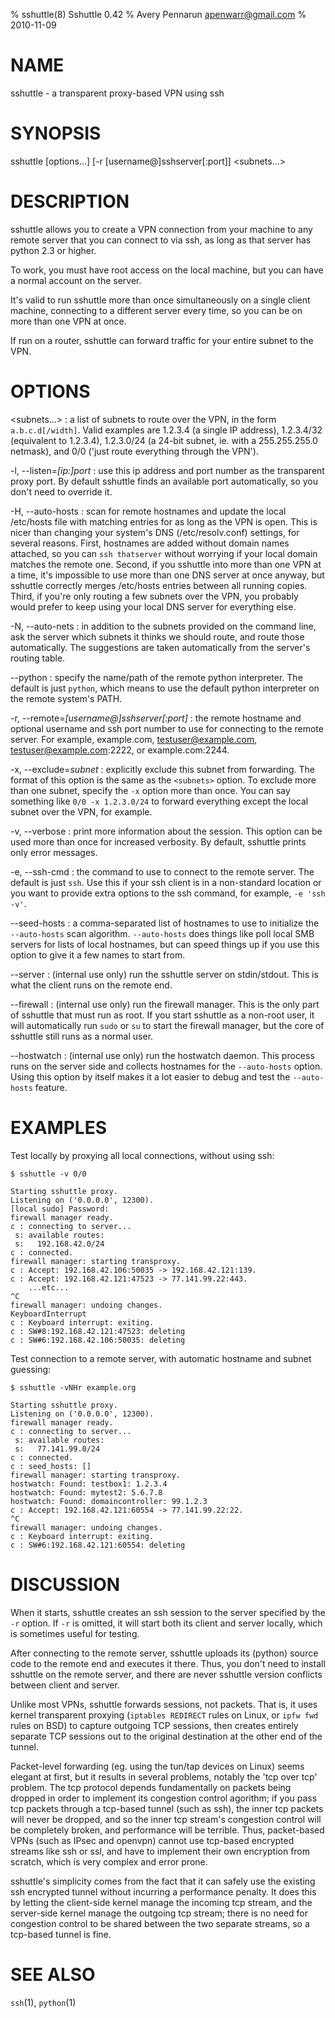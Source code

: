 % sshuttle(8) Sshuttle 0.42
% Avery Pennarun <apenwarr@gmail.com>
% 2010-11-09

# NAME

sshuttle - a transparent proxy-based VPN using ssh

# SYNOPSIS

sshuttle [options...] [-r [username@]sshserver[:port]] \<subnets...\>


# DESCRIPTION

sshuttle allows you to create a VPN connection from your
machine to any remote server that you can connect to via
ssh, as long as that server has python 2.3 or higher.

To work, you must have root access on the local machine,
but you can have a normal account on the server.

It's valid to run sshuttle more than once simultaneously on
a single client machine, connecting to a different server
every time, so you can be on more than one VPN at once.

If run on a router, sshuttle can forward traffic for your
entire subnet to the VPN.


# OPTIONS

\<subnets...\>
:   a list of subnets to route over the VPN, in the form
    `a.b.c.d[/width]`.  Valid examples are 1.2.3.4 (a
    single IP address), 1.2.3.4/32 (equivalent to 1.2.3.4),
    1.2.3.0/24 (a 24-bit subnet, ie. with a 255.255.255.0
    netmask), and 0/0 ('just route everything through the
    VPN').

-l, --listen=*[ip:]port*
:   use this ip address and port number as the transparent
    proxy port.  By default sshuttle finds an available
    port automatically, so you don't need to override it.

-H, --auto-hosts
:   scan for remote hostnames and update the local /etc/hosts
    file with matching entries for as long as the VPN is
    open.  This is nicer than changing your system's DNS
    (/etc/resolv.conf) settings, for several reasons.  First,
    hostnames are added without domain names attached, so
    you can `ssh thatserver` without worrying if your local
    domain matches the remote one.  Second, if you sshuttle
    into more than one VPN at a time, it's impossible to
    use more than one DNS server at once anyway, but
    sshuttle correctly merges /etc/hosts entries between
    all running copies.  Third, if you're only routing a
    few subnets over the VPN, you probably would prefer to
    keep using your local DNS server for everything else.
    
-N, --auto-nets
:   in addition to the subnets provided on the command
    line, ask the server which subnets it thinks we should
    route, and route those automatically.  The suggestions
    are taken automatically from the server's routing
    table.
    
--python
:   specify the name/path of the remote python interpreter. 
    The default is just `python`, which means to use the
    default python interpreter on the remote system's PATH.

-r, --remote=*[username@]sshserver[:port]*
:   the remote hostname and optional username and ssh
    port number to use for connecting to the remote server. 
    For example, example.com, testuser@example.com,
    testuser@example.com:2222, or example.com:2244.

-x, --exclude=*subnet*
:   explicitly exclude this subnet from forwarding.  The
    format of this option is the same as the `<subnets>`
    option.  To exclude more than one subnet, specify the
    `-x` option more than once.  You can say something like
    `0/0 -x 1.2.3.0/24` to forward everything except the
    local subnet over the VPN, for example.

-v, --verbose
:   print more information about the session.  This option
    can be used more than once for increased verbosity.  By
    default, sshuttle prints only error messages.
    
-e, --ssh-cmd
:   the command to use to connect to the remote server. The
    default is just `ssh`.  Use this if your ssh client is
    in a non-standard location or you want to provide extra
    options to the ssh command, for example, `-e 'ssh -v'`.

--seed-hosts
:   a comma-separated list of hostnames to use to
    initialize the `--auto-hosts` scan algorithm. 
    `--auto-hosts` does things like poll local SMB servers
    for lists of local hostnames, but can speed things up
    if you use this option to give it a few names to start
    from.

--server
:   (internal use only) run the sshuttle server on
    stdin/stdout.  This is what the client runs on
    the remote end.

--firewall
:   (internal use only) run the firewall manager.  This is
    the only part of sshuttle that must run as root.  If
    you start sshuttle as a non-root user, it will
    automatically run `sudo` or `su` to start the firewall
    manager, but the core of sshuttle still runs as a
    normal user.
    
--hostwatch
:   (internal use only) run the hostwatch daemon.  This
    process runs on the server side and collects hostnames for
    the `--auto-hosts` option.  Using this option by itself
    makes it a lot easier to debug and test the `--auto-hosts`
    feature.


# EXAMPLES

Test locally by proxying all local connections, without using ssh:

    $ sshuttle -v 0/0

    Starting sshuttle proxy.
    Listening on ('0.0.0.0', 12300).
    [local sudo] Password: 
    firewall manager ready.
    c : connecting to server...
     s: available routes:
     s:   192.168.42.0/24
    c : connected.
    firewall manager: starting transproxy.
    c : Accept: 192.168.42.106:50035 -> 192.168.42.121:139.
    c : Accept: 192.168.42.121:47523 -> 77.141.99.22:443.
        ...etc...
    ^C
    firewall manager: undoing changes.
    KeyboardInterrupt
    c : Keyboard interrupt: exiting.
    c : SW#8:192.168.42.121:47523: deleting
    c : SW#6:192.168.42.106:50035: deleting

Test connection to a remote server, with automatic hostname
and subnet guessing:

    $ sshuttle -vNHr example.org

    Starting sshuttle proxy.
    Listening on ('0.0.0.0', 12300).
    firewall manager ready.
    c : connecting to server...
     s: available routes:
     s:   77.141.99.0/24
    c : connected.
    c : seed_hosts: []
    firewall manager: starting transproxy.
    hostwatch: Found: testbox1: 1.2.3.4
    hostwatch: Found: mytest2: 5.6.7.8
    hostwatch: Found: domaincontroller: 99.1.2.3
    c : Accept: 192.168.42.121:60554 -> 77.141.99.22:22.
    ^C
    firewall manager: undoing changes.
    c : Keyboard interrupt: exiting.
    c : SW#6:192.168.42.121:60554: deleting


# DISCUSSION

When it starts, sshuttle creates an ssh session to the
server specified by the `-r` option.  If `-r` is omitted,
it will start both its client and server locally, which is
sometimes useful for testing.

After connecting to the remote server, sshuttle uploads its
(python) source code to the remote end and executes it
there.  Thus, you don't need to install sshuttle on the
remote server, and there are never sshuttle version
conflicts between client and server.

Unlike most VPNs, sshuttle forwards sessions, not packets. 
That is, it uses kernel transparent proxying (`iptables
REDIRECT` rules on Linux, or `ipfw fwd` rules on BSD) to
capture outgoing TCP sessions, then creates entirely
separate TCP sessions out to the original destination at
the other end of the tunnel.

Packet-level forwarding (eg. using the tun/tap devices on
Linux) seems elegant at first, but it results in
several problems, notably the 'tcp over tcp' problem.  The
tcp protocol depends fundamentally on packets being dropped
in order to implement its congestion control agorithm; if
you pass tcp packets through a tcp-based tunnel (such as
ssh), the inner tcp packets will never be dropped, and so
the inner tcp stream's congestion control will be
completely broken, and performance will be terrible.  Thus,
packet-based VPNs (such as IPsec and openvpn) cannot use
tcp-based encrypted streams like ssh or ssl, and have to
implement their own encryption from scratch, which is very
complex and error prone.

sshuttle's simplicity comes from the fact that it can
safely use the existing ssh encrypted tunnel without
incurring a performance penalty.  It does this by letting
the client-side kernel manage the incoming tcp stream, and
the server-side kernel manage the outgoing tcp stream;
there is no need for congestion control to be shared
between the two separate streams, so a tcp-based tunnel is
fine.


# SEE ALSO

`ssh`(1), `python`(1)

